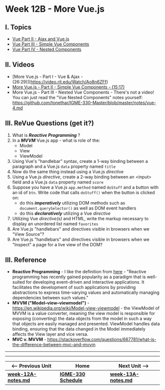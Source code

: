 # Week 12B - More Vue.js

## I. Topics
- [Vue Part II - Ajax and Vue.js](https://github.com/tonethar/IGME-330-Master/blob/master/notes/vue-2.md)
- [Vue Part III - Simple Vue Components](https://github.com/tonethar/IGME-330-Master/blob/master/notes/vue-3.md)
- [Vue Part IV - Nested Components](https://github.com/tonethar/IGME-330-Master/blob/master/notes/vue-4.md)

## II. Videos

- [More Vue.js - Part I - Vue & Ajax - (26:29)])https://video.rit.edu/Watch/Ao8n6ZFf)
- [More Vue.js - Part II - Simple Vue Components - (15:17)](https://video.rit.edu/Watch/Jo2k6XDz)
- More Vue.js - Part III - Nested Vue Components - There's not a video! You can just read the "Vue Nested Components" notes yourself: https://github.com/tonethar/IGME-330-Master/blob/master/notes/vue-4.md

<a id="review"></a>

## III. ReVue Questions (get it?)
1. What is ***Reactive Programming*** ?
1. In a ***MVVM*** Vue.js app - what is role of the:
    - Model
    - View
    - ViewModel
1. Using Vue's "handlebar" syntax, create a 1-way binding between a paragraph and a Vue.js `data` property named `title`
1. Now do the same thing instead using a Vue.js *directive*
1. Using a Vue.js *directive*, create a 2-way binding between an &lt;input> field and a Vue.js `data` property named `score`
1. Suppose you have a Vue.js `app.method` named `doStuff` and a button with an id of `btn`. Write code that calls `doStuff()` when the button is clicked on:
    - do this ***imperatively*** utilizing DOM methods such as `document.querySelector()` as well as DOM event handlers
    - do this ***declaratively*** utilizing a Vue *directive*
1. Utilizing Vue *directive(s)* and HTML, write the markup necessary to display an unordered list named `favorites`
1. Are Vue.js "handlebars" and directives visible in browsers when we "View Source"?
1. Are Vue.js "handlebars" and directives visible in browsers when we "Inspect" a page for a live view of the DOM? 

## III. Reference
- **Reactive Programming** - I like the definition from [here](https://dl.acm.org/citation.cfm?id=2501666) - "Reactive programming has recently gained popularity as a paradigm that is well-suited for developing event-driven and interactive applications. It facilitates the development of such applications by providing abstractions to express time-varying values and automatically managing dependencies between such values."
- **MVVM ("Model–view–viewmodel")** - https://en.wikipedia.org/wiki/Model-view-viewmodel - the ViewModel of MVVM is a value converter, meaning the view model is responsible for exposing (converting) the data objects from the model in such a way that objects are easily managed and presented. ViewModel handles data binding, ensuring that the data changed in the Model immediately affects the View layer and vice versa. 
- **MVC v. MVVM** - https://stackoverflow.com/questions/667781/what-is-the-difference-between-mvc-and-mvvm
<hr><hr>

| <-- Previous Unit | Home | Next Unit -->
| --- | --- | --- 
| [**week-12A-notes.md**](week-12A-notes.md)     |  [**IGME-330 Schedule**](../schedule.md) | [**week-13A-notes.md**](week-13A-notes.md)
